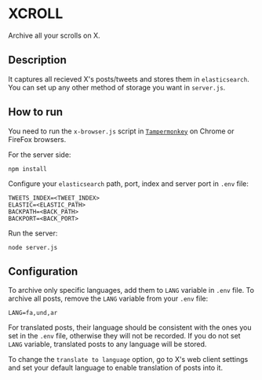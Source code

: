# XCROLL

Archive all your scrolls on X.

## Description

It captures all recieved X's posts/tweets and stores them in `elasticsearch`. You can set up any other method of storage you want in `server.js`.

## How to run

You need to run the `x-browser.js` script in [`Tampermonkey`](https://www.tampermonkey.net/) on Chrome or FireFox browsers.

For the server side:

```
npm install
``` 

Configure your `elasticsearch` path, port, index and server port in `.env` file:

```
TWEETS_INDEX=<TWEET_INDEX>
ELASTIC=<ELASTIC_PATH>
BACKPATH=<BACK_PATH>
BACKPORT=<BACK_PORT>
```

Run the server:
```
node server.js
```

## Configuration
To archive only specific languages, add them to `LANG` variable in `.env` file. To archive all posts, remove the `LANG` variable from your `.env` file:

```
LANG=fa,und,ar
```
For translated posts, their language should be consistent with the ones you set in the `.env` file, otherwise they will not be recorded. If you do not set `LANG` variable, translated posts to any language will be stored.

To change the `translate to language` option, go to X's web client settings and set your default language to enable translation of posts into it.
